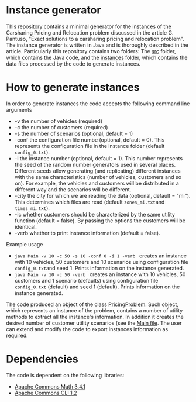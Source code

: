 # Instance generator
This repository contains a minimal generator for the instances of the Carsharing Pricing and Relocation problem discussed in the article G. Pantuso, "Exact solutions to a carsharing pricing and relocation problem". The instance generator is written in Java and is thoroughly described in the article.
Particularly this repository contains two folders: The [src](./src) folder, which contains the Java code, and the [instances](./instances) folder, which contains the data files processed by the code to generate instances. 
# How to generate instances
In order to generate instances the code accepts the following command line arguments
- -v the number of vehicles (required)
- -c the number of customers (required)
- -s the number of scenarios (optional, default = 1)
- -conf the configuration file numbe (optional, default = 0). This represents the configuration file in the instance folder (default `config_0.txt`).
- -i the instance number (optional, default = 1). This number represents the seed of the random number generators used in several places. Different seeds allow generating (and replicating) different instances with the same characteristics (number of vehicles, customers and so on). For example, the vehicles and customers will be distributed in a different way and the scenarios will be different. 
- -city the city for which we are reading the data (optional, default = "mi"). This determines which files are read (default `zones_mi.txt`and `times_mi.txt`).
- -ic whether customers should be characterized by the same utility function (default = false). By passing the options the customers will be identical. 
- -verb whether to print instance information (default = false). 

Example usage 
- `java Main -v 10 -c 50 -s 10 -conf 0 -i 1 -verb ` creates an instance with 10 vehicles, 50 customers and 10 scenarios using configuration file `config_0.txt`and seed $1$. Prints information on the instance generated. 
- `java Main -v 10 -c 50 -verb ` creates an instance with 10 vehicles, 50 customers and 1 scenario (defaults) using configuration file `config_0.txt` (default) and seed 1 (default). Prints information on the instance generated. 

The code produced an object of the class [PricingProblem](./src/PricingProblem.java). Such object, which represents an instance of the problem, contains a number of utility methods to extract all the instance's information. In addition it creates the desired number of customer utility scenarios (see the [Main file](./src/Main.java). The user can extend and modify the code to export instances information as required. 

# Dependencies
The code is dependent on the following libraries:
- [Apache Commons Math 3.4.1](https://commons.apache.org/proper/commons-math/download_math.cgi)
- [Apache Commons CLI 1.2](https://commons.apache.org/proper/commons-cli/)
